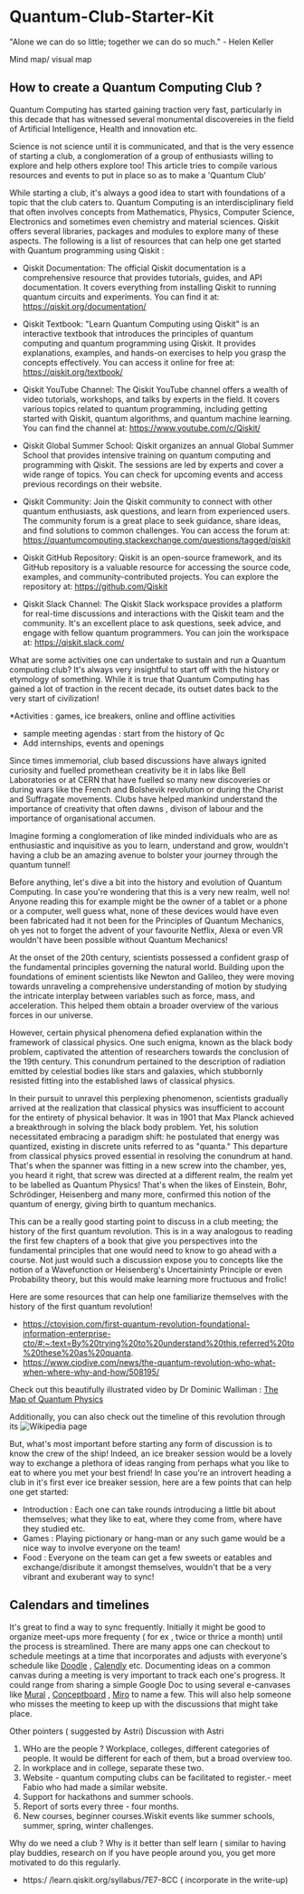 # Quantum-Club-Starter-Kit
 "Alone we can do so little; together we can do so much." - Helen Keller

 Mind map/ visual map
## How to create a Quantum Computing Club ?

Quantum Computing has started gaining traction very fast, particularly in this decade that has witnessed several monumental discovereies in the field of Artificial Intelligence, Health and innovation etc.

Science is not science until it is communicated, and that is the very essence of starting a club, a conglomeration of a group of enthusiasts willing to explore and help others explore too! This article tries to compile various resources and events to put in place so as to make a 'Quantum Club'

While starting a club, it's always a good idea to start with foundations of a topic that the club caters to. Quantum Computing is an interdisciplinary field that often involves concepts from Mathematics, Physics, Computer Science, Electronics and sometimes even chemistry and material sciences. 
Qiskit offers several libraries, packages and modules to explore many of these aspects. The following is a list of resources that can help one get started with Quantum programming using Qiskit :

* Qiskit Documentation: The official Qiskit documentation is a comprehensive resource that provides tutorials, guides, and API documentation. It covers everything from installing Qiskit to running quantum circuits and experiments. You can find it at: https://qiskit.org/documentation/

* Qiskit Textbook: "Learn Quantum Computing using Qiskit" is an interactive textbook that introduces the principles of quantum computing and quantum programming using Qiskit. It provides explanations, examples, and hands-on exercises to help you grasp the concepts effectively. You can access it online for free at: https://qiskit.org/textbook/

* Qiskit YouTube Channel: The Qiskit YouTube channel offers a wealth of video tutorials, workshops, and talks by experts in the field. It covers various topics related to quantum programming, including getting started with Qiskit, quantum algorithms, and quantum machine learning. You can find the channel at: https://www.youtube.com/c/Qiskit/

* Qiskit Global Summer School: Qiskit organizes an annual Global Summer School that provides intensive training on quantum computing and programming with Qiskit. The sessions are led by experts and cover a wide range of topics. You can check for upcoming events and access previous recordings on their website.

* Qiskit Community: Join the Qiskit community to connect with other quantum enthusiasts, ask questions, and learn from experienced users. The community forum is a great place to seek guidance, share ideas, and find solutions to common challenges. You can access the forum at: https://quantumcomputing.stackexchange.com/questions/tagged/qiskit

* Qiskit GitHub Repository: Qiskit is an open-source framework, and its GitHub repository is a valuable resource for accessing the source code, examples, and community-contributed projects. You can explore the repository at: https://github.com/Qiskit

* Qiskit Slack Channel: The Qiskit Slack workspace provides a platform for real-time discussions and interactions with the Qiskit team and the community. It's an excellent place to ask questions, seek advice, and engage with fellow quantum programmers. You can join the workspace at: https://qiskit.slack.com/




What are some activities one can undertake to sustain and run a Quantum computing club?
 It's always very insightful to start off with the history or etymology of something. While it is true that Quantum Computing has gained a lot of traction in the recent decade, its outset dates back to the very start of civilization!




*Activities : games, ice breakers, online and offline activities
* sample meeting agendas : start from the history of Qc
* Add internships, events and openings




Since times immemorial, club based discussions have always ignited curiosity and fuelled promethean creativity be it in labs like Bell Laboratories or at CERN that have fuelled so many new discoveries or  during wars like the French and Bolshevik revolution or during the Charist and Suffragate movements. Clubs have helped mankind understand the importance of creativity that often dawns , divison of labour and the importance of organisational accumen.

Imagine forming a conglomeration of like minded individuals who are as enthusiastic and inquisitive as you to learn, understand and grow, wouldn't having a club be an amazing avenue to bolster your journey through the quantum tunnel!

Before anything, let's dive a bit into the history and evolution of Quantum Computing. In case you're wondering that this is a very new realm, well no!
Anyone reading this for example might be the owner of a tablet or a phone or a computer, well guess what, none of these devices would have even been fabricated had it not been for the Principles of Quantum Mechanics, oh yes not to forget the advent of your favourite Netflix, Alexa or even VR wouldn't have been possible without Quantum Mechanics!

At the onset of the 20th century, scientists possessed a confident grasp of the fundamental principles governing the natural world. Building upon the foundations of eminent scientists like Newton and Galileo, they were moving towards unraveling a comprehensive understanding of motion by studying the intricate interplay between variables such as force, mass, and acceleration. This helped them obtain a broader overview of the various forces in our universe.

However, certain physical phenomena defied explanation within the framework of classical physics. One such enigma, known as the black body problem, captivated the attention of researchers towards the conclusion of the 19th century. This conundrum pertained to the description of radiation emitted by celestial bodies like stars and galaxies, which stubbornly resisted fitting into the established laws of classical physics. 

In their pursuit to unravel this perplexing phenomenon, scientists gradually arrived at the realization that classical physics was insufficient to account for the entirety of physical behavior. It was in 1901 that Max Planck achieved a breakthrough in solving the black body problem. Yet, his solution necessitated embracing a paradigm shift: he postulated that energy was quantized, existing in discrete units referred to as "quanta." This departure from classical physics proved essential in resolving the conundrum at hand. That's when the spanner was fitting in a new screw into the chamber, yes, you heard it right, that screw was directed at a different realm, the realm yet to be labelled as Quantum Physics! That's when the likes of Einstein, Bohr, Schrödinger, Heisenberg and many more, confirmed this notion of the quantum of energy, giving birth to quantum mechanics. 

This can be a really good starting point to discuss in a club meeting; the history of the first quantum revolution. This is in a way analogous to reading the first few chapters of a book that give you perspectives into the fundamental principles that one would need to know to go ahead with a course. Not just would such a discussion expose you to concepts like the notion of a Wavefunction or Heisenberg's Uncertaininty Principle or even Probability theory, but this would make learning more fructuous and frolic!

Here are some resources that can help one familiarize themselves with the history of the first quantum revolution!
* https://ctovision.com/first-quantum-revolution-foundational-information-enterprise-cto/#:~:text=By%20trying%20to%20understand%20this,referred%20to%20these%20as%20quanta.
* https://www.ciodive.com/news/the-quantum-revolution-who-what-when-where-why-and-how/508195/

Check out this beautifully illustrated video by Dr Dominic Walliman : [The Map of Quantum Physics](https://youtu.be/gAFAj3pzvAA)

Additionally, you can also check out the timeline of this revolution through its ![Wikipedia](https://en.wikipedia.org/wiki/Timeline_of_quantum_mechanics) page

But, what's most important before starting any form of discussion is to know the crew of the ship! Indeed, an ice breaker session would be a lovely way to exchange a plethora of ideas ranging from perhaps what you like to eat to where you met your best friend!
In case you're an introvert heading a club in it's first ever ice breaker session, here are a few points that can help one get started:
* Introduction : Each one can take rounds introducing a little bit about themselves; what they like to eat, where they come from, where have they studied etc.
* Games : Playing pictionary or hang-man or any such game would be a nice way to involve everyone on the team!
* Food : Everyone on the team can get a few sweets or eatables and exchange/disribute it amongst themselves, wouldn't that be a very vibrant and exuberant way to sync!


 ## Calendars and timelines
 It's great to find a way to sync frequently. Initially it might be good to organize meet-ups more frequenty ( for ex , twice or thrice a month) until the process is streamlined. There are many apps one can checkout to schedule meetings at a time that incorporates and adjusts with everyone's schedule like [Doodle](https://doodle.com/) , [Calendly](https://calendly.com/) etc. Documenting ideas on a common canvas during a meeting is very important to track each one's progress. It could range from sharing a simple Google Doc to using several e-canvases like [Mural](https://www.mural.co/) , [Conceptboard](https://conceptboard.com/) , [Miro](https://miro.com/) to name a few. This will also help someone who misses the meeting to keep up with the discussions that might take place.





 Other pointers ( suggested by Astri)
Discussion with Astri
1. WHo are the people ? Workplace, colleges, different categories of people. It would be different for each of them, but a broad overview too.
2. In workplace and in college, separate these two. 
3. Website - quantum computing clubs can be facilitated to register.- meet Fabio who had made a similar website.
4. Support for hackathons and summer schools. 
5. Report of sorts every three - four months.
6. New courses, beginner courses.Wiskit events like summer schools, summer, spring, winter challenges. 

Why do we need a club ? Why is it better than self learn ( similar to having play buddies, research on if you have people around you, you get more motivated to do this regularly.







* https:/
/learn.qiskit.org/syllabus/7E7-8CC ( incorporate in the write-up)

